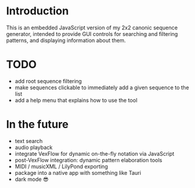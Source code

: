 # Introduction
This is an embedded JavaScript version of my 2x2 canonic sequence generator, intended to provide GUI controls for searching and filtering patterns, and displaying information about them.
# TODO
- add root sequence filtering
- make sequences clickable to immediately add a given sequence to the list
- add a help menu that explains how to use the tool
# In the future
- text search
- audio playback
- integrate VexFlow for dynamic on-the-fly notation via JavaScript
- post-VexFlow integration: dynamic pattern elaboration tools
- MIDI / musicXML / LilyPond exporting
- package into a native app with something like Tauri
- dark mode 😎